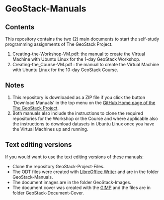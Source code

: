 # GeoStack-Manuals

## Contents
This repository contains the two (2) main documents to start the self-study programming assignments of The GeoStack Project.
1) Creating-the-Workshop-VM.pdf: the manual to create the Virtual Machine with Ubuntu Linux for the 1-day GeoStack Workshop.
2) Creating-the_Course-VM.pdf  : the manual to create the Virtual Machine with Ubuntu Linux for the 10-day GeoStack Course.

## Notes
1) This repository is downloaded as a ZIP file if you click the button 'Download Manuals' in the top menu on the [GitHub Home page of the The GeoStack Project](https://The-GeoStack-Project.github.io).
2) Both manuals also include the instructions to clone the required repositories for the Workshop or the Course and where applicable also the instructions to download datasets in Ubuntu Linux once you have the Virtual Machines up and running.

## Text editing versions
If you would want to use the text editing versions of these manuals:
* Clone the repository GeoStack-Project-Files.
* The ODT files were created with [LibreOffice Writer](https://www.libreoffice.org) and are in the folder GeoStack-Manuals.
* The document images are in the folder GeoStack-Images.
* The document cover was created with the [GIMP](https://www.gimp.org) and the files are in folder GeoStack-Document-Cover.
